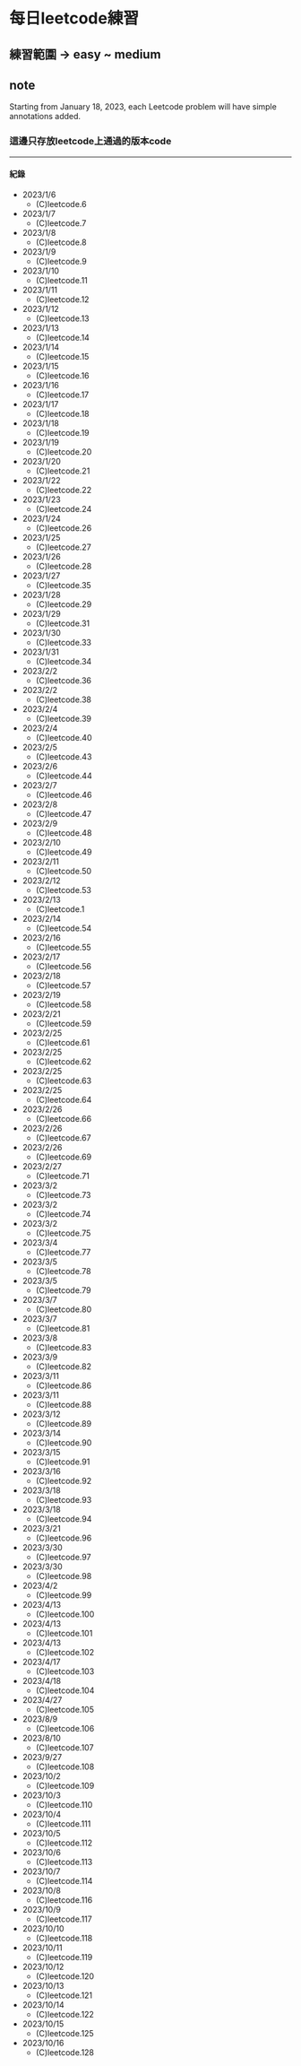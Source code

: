 # 每日leetcode練習
## 練習範圍 -> easy ~ medium

## note

Starting from January 18, 2023, each Leetcode problem will have simple annotations added.

### 這邊只存放leetcode上通過的版本code
***
#### 紀錄
- 2023/1/6
    - (C)leetcode.6
- 2023/1/7
    - (C)leetcode.7
- 2023/1/8
    - (C)leetcode.8
- 2023/1/9
    - (C)leetcode.9
- 2023/1/10
    - (C)leetcode.11
- 2023/1/11
    - (C)leetcode.12
- 2023/1/12
    - (C)leetcode.13
- 2023/1/13
    - (C)leetcode.14
- 2023/1/14
    - (C)leetcode.15
- 2023/1/15
    - (C)leetcode.16
- 2023/1/16
    - (C)leetcode.17
- 2023/1/17
    - (C)leetcode.18
- 2023/1/18
    - (C)leetcode.19
- 2023/1/19
    - (C)leetcode.20
- 2023/1/20
    - (C)leetcode.21
- 2023/1/22
    - (C)leetcode.22
- 2023/1/23
    - (C)leetcode.24
- 2023/1/24
    - (C)leetcode.26
- 2023/1/25
    - (C)leetcode.27
- 2023/1/26
    - (C)leetcode.28
- 2023/1/27
    - (C)leetcode.35
- 2023/1/28
    - (C)leetcode.29
- 2023/1/29
    - (C)leetcode.31
- 2023/1/30
    - (C)leetcode.33
- 2023/1/31
    - (C)leetcode.34
- 2023/2/2
    - (C)leetcode.36
- 2023/2/2
    - (C)leetcode.38
- 2023/2/4
    - (C)leetcode.39
- 2023/2/4
    - (C)leetcode.40
- 2023/2/5
    - (C)leetcode.43
- 2023/2/6
    - (C)leetcode.44
- 2023/2/7
    - (C)leetcode.46
- 2023/2/8
    - (C)leetcode.47
- 2023/2/9
    - (C)leetcode.48
- 2023/2/10
    - (C)leetcode.49
- 2023/2/11
    - (C)leetcode.50
- 2023/2/12
    - (C)leetcode.53
- 2023/2/13
    - (C)leetcode.1
- 2023/2/14
    - (C)leetcode.54
- 2023/2/16
    - (C)leetcode.55
- 2023/2/17
    - (C)leetcode.56
- 2023/2/18
    - (C)leetcode.57
- 2023/2/19
    - (C)leetcode.58
- 2023/2/21
    - (C)leetcode.59
- 2023/2/25
    - (C)leetcode.61
- 2023/2/25
    - (C)leetcode.62
- 2023/2/25
    - (C)leetcode.63
- 2023/2/25
    - (C)leetcode.64
- 2023/2/26
    - (C)leetcode.66
- 2023/2/26
    - (C)leetcode.67
- 2023/2/26
    - (C)leetcode.69
- 2023/2/27
    - (C)leetcode.71
- 2023/3/2
    - (C)leetcode.73    
- 2023/3/2
    - (C)leetcode.74
- 2023/3/2
    - (C)leetcode.75
- 2023/3/4
    - (C)leetcode.77
- 2023/3/5
    - (C)leetcode.78
- 2023/3/5
    - (C)leetcode.79
- 2023/3/7
    - (C)leetcode.80
- 2023/3/7
    - (C)leetcode.81
- 2023/3/8
    - (C)leetcode.83
- 2023/3/9
    - (C)leetcode.82
- 2023/3/11
    - (C)leetcode.86
- 2023/3/11
    - (C)leetcode.88
- 2023/3/12
    - (C)leetcode.89
- 2023/3/14
    - (C)leetcode.90
- 2023/3/15
    - (C)leetcode.91
- 2023/3/16
    - (C)leetcode.92
- 2023/3/18
    - (C)leetcode.93
- 2023/3/18
    - (C)leetcode.94
- 2023/3/21
    - (C)leetcode.96
- 2023/3/30
    - (C)leetcode.97
- 2023/3/30
    - (C)leetcode.98
- 2023/4/2
    - (C)leetcode.99
- 2023/4/13
    - (C)leetcode.100
- 2023/4/13
    - (C)leetcode.101
- 2023/4/13
    - (C)leetcode.102
- 2023/4/17
    - (C)leetcode.103
- 2023/4/18
    - (C)leetcode.104
- 2023/4/27
    - (C)leetcode.105
- 2023/8/9
    - (C)leetcode.106
- 2023/8/10
    - (C)leetcode.107
- 2023/9/27
    - (C)leetcode.108
- 2023/10/2
    - (C)leetcode.109
- 2023/10/3
    - (C)leetcode.110
- 2023/10/4
    - (C)leetcode.111
- 2023/10/5
    - (C)leetcode.112
- 2023/10/6
    - (C)leetcode.113
- 2023/10/7
    - (C)leetcode.114
- 2023/10/8
    - (C)leetcode.116
- 2023/10/9
    - (C)leetcode.117
- 2023/10/10
    - (C)leetcode.118
- 2023/10/11
    - (C)leetcode.119
- 2023/10/12
    - (C)leetcode.120
- 2023/10/13
    - (C)leetcode.121
- 2023/10/14
    - (C)leetcode.122
- 2023/10/15
    - (C)leetcode.125
- 2023/10/16
    - (C)leetcode.128